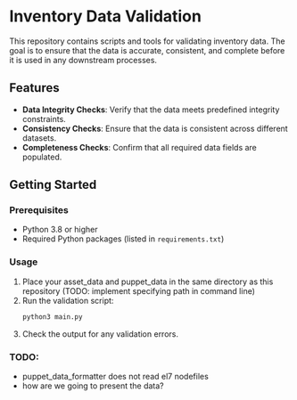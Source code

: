 # Inventory Data Validation

This repository contains scripts and tools for validating inventory data. The goal is to ensure that the data is accurate, consistent, and complete before it is used in any downstream processes.

## Features

- **Data Integrity Checks**: Verify that the data meets predefined integrity constraints.
- **Consistency Checks**: Ensure that the data is consistent across different datasets.
- **Completeness Checks**: Confirm that all required data fields are populated.

## Getting Started

### Prerequisites

- Python 3.8 or higher
- Required Python packages (listed in `requirements.txt`)


### Usage

1. Place your asset_data and puppet_data in the same directory as this repository (TODO: implement specifying path in command line)
2. Run the validation script:
    ```sh
    python3 main.py
    ```
3. Check the output for any validation errors.

### TODO:
 - puppet_data_formatter does not read el7 nodefiles
 - how are we going to present the data?